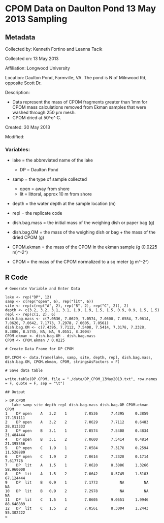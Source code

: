 # CPOM Data on Daulton Pond 13 May 2013 Sampling

## Metadata

Collected by: Kenneth Fortino and Leanna Tacik

Collected on: 13 May 2013

Affiliation: Longwood University

Location: Daulton Pond, Farmville, VA.  The pond is N of Milnwood Rd, opposite Scott Dr.

Description: 

* Data represent the mass of CPOM fragments greater than 1mm for CPOM
mass calculations removed from Ekman samples that were washed through
250 &mu;m mesh.
* CPOM dried at 50^o^ C. 


Created: 30 May 2013

Modified:

### Variables:

* lake = the abbreviated name of the lake
    * DP = Daulton Pond

* samp = the type of sample collected
    * open = away from shore
    * lit = littoral, approx 10 m from shore

* depth = the water depth at the sample location (m)

* repl = the replicate code

* dish.bag.mass = the initial mass of the weighing dish or paper bag (g)

* dish.bag.OM = the mass of the weighing dish or bag + the mass of the dried CPOM (g)

* CPOM.ekman = the mass of the CPOM in the ekman sample (g (0.0225 m)^-2^)

* CPOM = the mass of the CPOM normalized to a sq meter (g m^-2^)

## R Code

~~~~~~~~
# Generate Variable and Enter Data

lake <- rep("DP", 12)
samp <- c(rep("open", 6), rep("lit", 6))
site <- rep(c(rep("A", 2), rep("B", 2), rep("C", 2)), 2)
depth <- c(3.2, 3.2, 3.1, 3.1, 1.9, 1.9, 1.5, 1.5, 0.9, 0.9, 1.5, 1.5)
repl <- rep(c(1, 2), 6)
dish.bag.mass <- c(7.0536, 7.0629, 7.0574, 7.0600, 7.0584, 7.0614, 7.0620, 7.0642, 7.1773, 7.2978, 7.0605, 7.0561)
dish.bag.OM <- c(7.4395, 7.7112, 7.5408, 7.5414, 7.3178, 7.2328, 8.3886, 8.5745, NA, NA, 9.0551, 8.3004)
CPOM.ekman <- dish.bag.OM - dish.bag.mass
CPOM <- CPOM.ekman / 0.0225

# Create Data Frame for DP CPOM

DP.CPOM <- data.frame(lake, samp, site, depth, repl, dish.bag.mass, dish.bag.OM, CPOM.ekman, CPOM, stringsAsFactors = F)

# Save data table

write.table(DP.CPOM, file = "./data/DP_CPOM_13May2013.txt", row.names = F, quote = F, sep = "\t")

## Output

> DP.CPOM
   lake samp site depth repl dish.bag.mass dish.bag.OM CPOM.ekman      CPOM
1    DP open    A   3.2    1        7.0536      7.4395     0.3859 17.151111
2    DP open    A   3.2    2        7.0629      7.7112     0.6483 28.813333
3    DP open    B   3.1    1        7.0574      7.5408     0.4834 21.484444
4    DP open    B   3.1    2        7.0600      7.5414     0.4814 21.395556
5    DP open    C   1.9    1        7.0584      7.3178     0.2594 11.528889
6    DP open    C   1.9    2        7.0614      7.2328     0.1714  7.617778
7    DP  lit    A   1.5    1        7.0620      8.3886     1.3266 58.960000
8    DP  lit    A   1.5    2        7.0642      8.5745     1.5103 67.124444
9    DP  lit    B   0.9    1        7.1773          NA         NA        NA
10   DP  lit    B   0.9    2        7.2978          NA         NA        NA
11   DP  lit    C   1.5    1        7.0605      9.0551     1.9946 88.648889
12   DP  lit    C   1.5    2        7.0561      8.3004     1.2443 55.302222
> 
